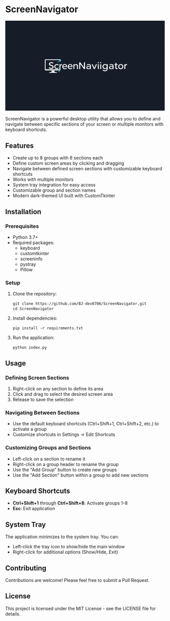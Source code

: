 # ScreenNavigator

![ScreenNavigator](./assets/banner.png)

ScreenNavigator is a powerful desktop utility that allows you to define and navigate between specific sections of your screen or multiple monitors with keyboard shortcuts.

## Features

- Create up to 8 groups with 8 sections each
- Define custom screen areas by clicking and dragging
- Navigate between defined screen sections with customizable keyboard shortcuts
- Works with multiple monitors
- System tray integration for easy access
- Customizable group and section names
- Modern dark-themed UI built with CustomTkinter

## Installation

### Prerequisites

- Python 3.7+
- Required packages:
  - keyboard
  - customtkinter
  - screeninfo
  - pystray
  - Pillow

### Setup

1. Clone the repository:
   ```
   git clone https://github.com/BJ-dev0706/ScreenNavigator.git
   cd ScreenNavigator
   ```

2. Install dependencies:
   ```
   pip install -r requirements.txt
   ```

3. Run the application:
   ```
   python index.py
   ```

## Usage

### Defining Screen Sections

1. Right-click on any section to define its area
2. Click and drag to select the desired screen area
3. Release to save the selection

### Navigating Between Sections

- Use the default keyboard shortcuts (Ctrl+Shift+1, Ctrl+Shift+2, etc.) to activate a group
- Customize shortcuts in Settings → Edit Shortcuts

### Customizing Groups and Sections

- Left-click on a section to rename it
- Right-click on a group header to rename the group
- Use the "Add Group" button to create new groups
- Use the "Add Section" button within a group to add new sections

## Keyboard Shortcuts

- **Ctrl+Shift+1** through **Ctrl+Shift+8**: Activate groups 1-8
- **Esc**: Exit application

## System Tray

The application minimizes to the system tray. You can:
- Left-click the tray icon to show/hide the main window
- Right-click for additional options (Show/Hide, Exit)

## Contributing

Contributions are welcome! Please feel free to submit a Pull Request.

## License

This project is licensed under the MIT License - see the LICENSE file for details.